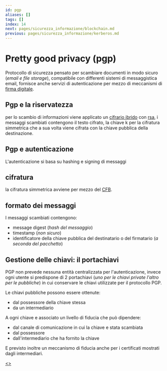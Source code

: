 ```yaml
---
id: pgp
aliases: []
tags: []
index: 14
next: pages/sicurezza_informazione/blockchain.md
previous: pages/sicurezza_informazione/kerberos.md
---
```


# Pretty good privacy (pgp)

Protocollo di sicurezza pensato per scambiare documenti in modo sicuro (*email e file storage*), compatibile con differenti sistemi di messaggistica email, fornisce anche servizi di autenticazione per mezzo di meccanismi di [firma digitale](pages/sicurezza_informazione/protocolli.md#firma%20digitale).

## Pgp e la riservatezza

per lo scambio di informazioni viene applicato un [cifrario ibrido](pages/sicurezza_informazione/cifrari_asimmetrici.md#cifrario%20ibrido) con [rsa](pages/sicurezza_informazione/rsa.md), i messaggi scambiati contengono il testo cifrato, la chiave k  per la cifratura simmetrica che a sua volta viene cifrata con la chiave pubblica della destinazione.

## Pgp e autenticazione

L'autenticazione si basa su hashing e signing di messaggi

## cifratura

la cifratura simmetrica avviene per mezzo del [CFB](pages/sicurezza_informazione/modalita_cifratura.md#cipher%20feedback%20(cfb)).

## formato dei messaggi

I messaggi scambiati contengono:

- message digest (*hash del messaggio*)
- timestamp (*non sicuro*)
- identificatore della chiave pubblica del destinatario o del firmatario (*a seconda del pacchetto*)

## Gestione delle chiavi: il portachiavi

PGP non prevede nessuna entità centralizzata per l'autenticazione, invece ogni utente si predispone di 2 portachiavi (*uno per le chiavi private l'altro per le pubbliche*) in cui conservare le chiavi utilizzate per il protocollo PGP.

Le chiavi pubbliche possono essere ottenute:

- dal possessore della chiave stessa
- da un intermediario

A ogni chiave e associato un livello di fiducia che può dipendere:

- dal canale di comunicazione in cui la chiave e stata scambiata
- dal possessore
- dall'intermediario che ha fornito la chiave

E previsto inoltre un meccanismo di fiducia anche per i certificati mostrati dagli intermediari.

[<](pages/sicurezza_informazione/kerberos.md)[>](pages/sicurezza_informazione/blockchain.md)
